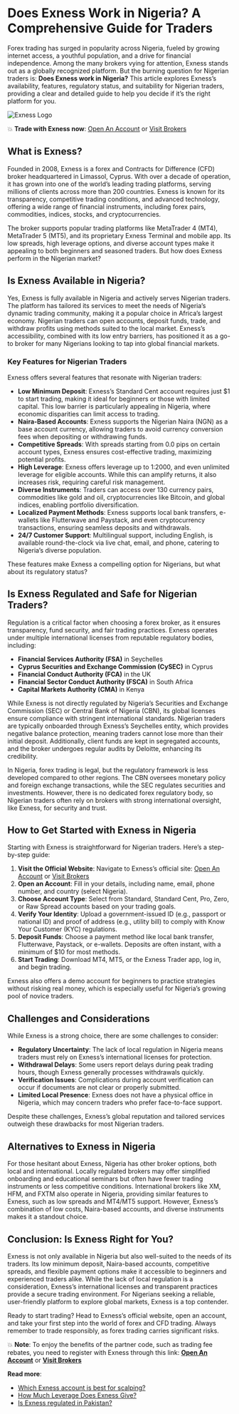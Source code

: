 # Does Exness Work in Nigeria? A Comprehensive Guide for Traders

Forex trading has surged in popularity across Nigeria, fueled by growing internet access, a youthful population, and a drive for financial independence. Among the many brokers vying for attention, Exness stands out as a globally recognized platform. But the burning question for Nigerian traders is: **Does Exness work in Nigeria?** This article explores Exness’s availability, features, regulatory status, and suitability for Nigerian traders, providing a clear and detailed guide to help you decide if it’s the right platform for you.

![Exness Logo](https://d3dpet1g0ty5ed.cloudfront.net/EN_Take_control_of_your_trading_800x800.png)

💥 **Trade with Exness now**: [Open An Account](https://one.exnesstrack.org/boarding/sign-up/a/89rj8di4n7) or [Visit Brokers](https://one.exnesstrack.org/a/89rj8di4n7)

## What is Exness?

Founded in 2008, Exness is a forex and Contracts for Difference (CFD) broker headquartered in Limassol, Cyprus. With over a decade of operation, it has grown into one of the world’s leading trading platforms, serving millions of clients across more than 200 countries. Exness is known for its transparency, competitive trading conditions, and advanced technology, offering a wide range of financial instruments, including forex pairs, commodities, indices, stocks, and cryptocurrencies.

The broker supports popular trading platforms like MetaTrader 4 (MT4), MetaTrader 5 (MT5), and its proprietary Exness Terminal and mobile app. Its low spreads, high leverage options, and diverse account types make it appealing to both beginners and seasoned traders. But how does Exness perform in the Nigerian market?

## Is Exness Available in Nigeria?

Yes, Exness is fully available in Nigeria and actively serves Nigerian traders. The platform has tailored its services to meet the needs of Nigeria’s dynamic trading community, making it a popular choice in Africa’s largest economy. Nigerian traders can open accounts, deposit funds, trade, and withdraw profits using methods suited to the local market. Exness’s accessibility, combined with its low entry barriers, has positioned it as a go-to broker for many Nigerians looking to tap into global financial markets.

### Key Features for Nigerian Traders

Exness offers several features that resonate with Nigerian traders:

- **Low Minimum Deposit**: Exness’s Standard Cent account requires just $1 to start trading, making it ideal for beginners or those with limited capital. This low barrier is particularly appealing in Nigeria, where economic disparities can limit access to trading.
- **Naira-Based Accounts**: Exness supports the Nigerian Naira (NGN) as a base account currency, allowing traders to avoid currency conversion fees when depositing or withdrawing funds.
- **Competitive Spreads**: With spreads starting from 0.0 pips on certain account types, Exness ensures cost-effective trading, maximizing potential profits.
- **High Leverage**: Exness offers leverage up to 1:2000, and even unlimited leverage for eligible accounts. While this can amplify returns, it also increases risk, requiring careful risk management.
- **Diverse Instruments**: Traders can access over 130 currency pairs, commodities like gold and oil, cryptocurrencies like Bitcoin, and global indices, enabling portfolio diversification.
- **Localized Payment Methods**: Exness supports local bank transfers, e-wallets like Flutterwave and Paystack, and even cryptocurrency transactions, ensuring seamless deposits and withdrawals.
- **24/7 Customer Support**: Multilingual support, including English, is available round-the-clock via live chat, email, and phone, catering to Nigeria’s diverse population.

These features make Exness a compelling option for Nigerians, but what about its regulatory status?

## Is Exness Regulated and Safe for Nigerian Traders?

Regulation is a critical factor when choosing a forex broker, as it ensures transparency, fund security, and fair trading practices. Exness operates under multiple international licenses from reputable regulatory bodies, including:

- **Financial Services Authority (FSA)** in Seychelles
- **Cyprus Securities and Exchange Commission (CySEC)** in Cyprus
- **Financial Conduct Authority (FCA)** in the UK
- **Financial Sector Conduct Authority (FSCA)** in South Africa
- **Capital Markets Authority (CMA)** in Kenya

While Exness is not directly regulated by Nigeria’s Securities and Exchange Commission (SEC) or Central Bank of Nigeria (CBN), its global licenses ensure compliance with stringent international standards. Nigerian traders are typically onboarded through Exness’s Seychelles entity, which provides negative balance protection, meaning traders cannot lose more than their initial deposit. Additionally, client funds are kept in segregated accounts, and the broker undergoes regular audits by Deloitte, enhancing its credibility.

In Nigeria, forex trading is legal, but the regulatory framework is less developed compared to other regions. The CBN oversees monetary policy and foreign exchange transactions, while the SEC regulates securities and investments. However, there is no dedicated forex regulatory body, so Nigerian traders often rely on brokers with strong international oversight, like Exness, for security and trust.

## How to Get Started with Exness in Nigeria

Starting with Exness is straightforward for Nigerian traders. Here’s a step-by-step guide:

1. **Visit the Official Website**: Navigate to Exness’s official site: [Open An Account](https://one.exnesstrack.org/boarding/sign-up/a/89rj8di4n7) or [Visit Brokers](https://one.exnesstrack.org/a/89rj8di4n7)
2. **Open an Account**: Fill in your details, including name, email, phone number, and country (select Nigeria).
3. **Choose Account Type**: Select from Standard, Standard Cent, Pro, Zero, or Raw Spread accounts based on your trading goals.
4. **Verify Your Identity**: Upload a government-issued ID (e.g., passport or national ID) and proof of address (e.g., utility bill) to comply with Know Your Customer (KYC) regulations.
5. **Deposit Funds**: Choose a payment method like local bank transfer, Flutterwave, Paystack, or e-wallets. Deposits are often instant, with a minimum of $10 for most methods.
6. **Start Trading**: Download MT4, MT5, or the Exness Trader app, log in, and begin trading.

Exness also offers a demo account for beginners to practice strategies without risking real money, which is especially useful for Nigeria’s growing pool of novice traders.

## Challenges and Considerations

While Exness is a strong choice, there are some challenges to consider:

- **Regulatory Uncertainty**: The lack of local regulation in Nigeria means traders must rely on Exness’s international licenses for protection.
- **Withdrawal Delays**: Some users report delays during peak trading hours, though Exness generally processes withdrawals quickly.
- **Verification Issues**: Complications during account verification can occur if documents are not clear or properly submitted.
- **Limited Local Presence**: Exness does not have a physical office in Nigeria, which may concern traders who prefer face-to-face support.

Despite these challenges, Exness’s global reputation and tailored services outweigh these drawbacks for most Nigerian traders.

## Alternatives to Exness in Nigeria

For those hesitant about Exness, Nigeria has other broker options, both local and international. Locally regulated brokers may offer simplified onboarding and educational seminars but often have fewer trading instruments or less competitive conditions. International brokers like XM, HFM, and FXTM also operate in Nigeria, providing similar features to Exness, such as low spreads and MT4/MT5 support. However, Exness’s combination of low costs, Naira-based accounts, and diverse instruments makes it a standout choice.

## Conclusion: Is Exness Right for You?

Exness is not only available in Nigeria but also well-suited to the needs of its traders. Its low minimum deposit, Naira-based accounts, competitive spreads, and flexible payment options make it accessible to beginners and experienced traders alike. While the lack of local regulation is a consideration, Exness’s international licenses and transparent practices provide a secure trading environment. For Nigerians seeking a reliable, user-friendly platform to explore global markets, Exness is a top contender.

Ready to start trading? Head to Exness’s official website, open an account, and take your first step into the world of forex and CFD trading. Always remember to trade responsibly, as forex trading carries significant risks.

💥 **Note**: To enjoy the benefits of the partner code, such as trading fee rebates, you need to register with Exness through this link: **[Open An Account](https://one.exnesstrack.org/boarding/sign-up/a/89rj8di4n7)** or **[Visit Brokers](https://one.exnesstrack.org/a/89rj8di4n7)**

**Read more**:
- [Which Exness account is best for scalping?](https://github.com/AlexMic9/Exness/blob/main/Which%20Exness%20Account%20Is%20Best%20for%20Scalping%3F%20A%20Comprehensive%20Guide.md)
- [How Much Leverage Does Exness Give?](https://github.com/AlexMic9/Exness/blob/main/How%20Much%20Leverage%20Does%20Exness%20Give%3F%20A%20Comprehensive%20Guide.md)
- [Is Exness regulated in Pakistan?](https://github.com/AlexMic9/Exness/blob/main/Is%20Exness%20Regulated%20in%20Pakistan%3F%20A%20Comprehensive%20Review.md)
